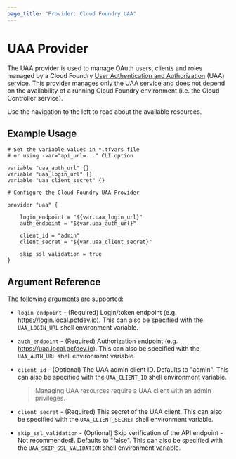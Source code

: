 ```yaml
---
page_title: "Provider: Cloud Foundry UAA"
---
```


# UAA Provider

The UAA provider is used to manage OAuth users, clients and roles managed by a Cloud Foundry [User Authentication and Authorization](https://github.com/cloudfoundry/uaa) (UAA) service. This provider manages only the UAA service and does not depend on the availability of a running Cloud Foundry environment (i.e. the Cloud Controller service).

Use the navigation to the left to read about the available resources.

## Example Usage

```
# Set the variable values in *.tfvars file
# or using -var="api_url=..." CLI option

variable "uaa_auth_url" {}
variable "uaa_login_url" {}
variable "uaa_client_secret" {}

# Configure the Cloud Foundry UAA Provider

provider "uaa" {
    
    login_endpoint = "${var.uaa_login_url}"
    auth_endpoint = "${var.uaa_auth_url}"

    client_id = "admin"
    client_secret = "${var.uaa_client_secret}"

    skip_ssl_validation = true
}
```

## Argument Reference

The following arguments are supported:

* `login_endpoint` - (Required) Login/token endpoint (e.g. https://login.local.pcfdev.io). This can also be specified with the `UAA_LOGIN_URL` shell environment variable.

* `auth_endpoint` - (Required) Authorization endpoint (e.g. https://uaa.local.pcfdev.io). This can also be specified with the `UAA_AUTH_URL` shell environment variable.

* `client_id` - (Optional) The UAA admin client ID. Defaults to "admin". This can also be specified with the `UAA_CLIENT_ID` shell environment variable.

  > Managing UAA resources require a UAA client with an admin privileges.

* `client_secret` - (Required) This secret of the UAA client. This can also be specified with the `UAA_CLIENT_SECRET` shell environment variable.

* `skip_ssl_validation` - (Optional) Skip verification of the API endpoint - Not recommended!. Defaults to "false". This can also be specified with the `UAA_SKIP_SSL_VALIDATION` shell environment variable.
